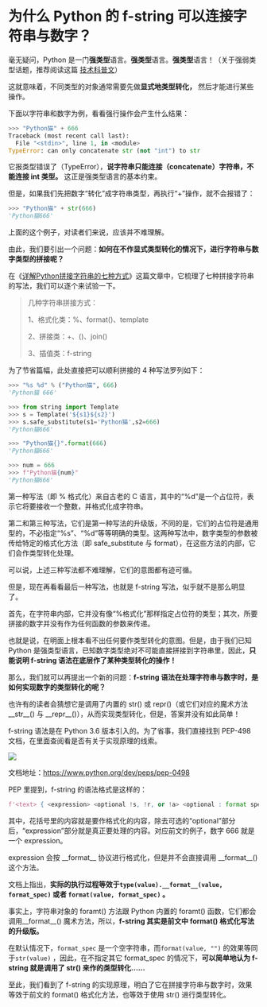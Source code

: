 # 为什么 Python 的 f-string 可以连接字符串与数字？

毫无疑问，Python 是一门**强类型**语言。**强类型**语言。**强类型**语言！（关于强弱类型话题，推荐阅读这篇 [技术科普文](https://mp.weixin.qq.com/s/GRq8Hg4jqIzCglHRdrWtww)）

这就意味着，不同类型的对象通常需要先做**显式地类型转化，** 然后才能进行某些操作。

下面以字符串和数字为例，看看强行操作会产生什么结果：

```python
>>> "Python猫" + 666
Traceback (most recent call last):
  File "<stdin>", line 1, in <module>
TypeError: can only concatenate str (not "int") to str
```

它报类型错误了（TypeError），**说字符串只能连接（concatenate）字符串，不能连接 int 类型。** 这正是强类型语言的基本约束。

但是，如果我们先把数字“转化”成字符串类型，再执行“+”操作，就不会报错了：

```python
>>> "Python猫" + str(666)
'Python猫666'
```

上面的这个例子，对读者们来说，应该并不难理解。

由此，我们要引出一个问题：**如何在不作显式类型转化的情况下，进行字符串与数字类型的拼接呢？** 

在《[详解Python拼接字符串的七种方式](https://mp.weixin.qq.com/s/Whrd6NiD4Y2Z-YSCy4XJ1w)》这篇文章中，它梳理了七种拼接字符串的写法，我们可以逐个来试验一下。

> 几种字符串拼接方式：
>
> 1、格式化类：%、format()、template
>
> 2、拼接类：+、()、join()
>
> 3、插值类：f-string

为了节省篇幅，此处直接把可以顺利拼接的 4 种写法罗列如下：

```python
>>> "%s %d" % ("Python猫", 666)
'Python猫 666'

>>> from string import Template
>>> s = Template('${s1}${s2}')
>>> s.safe_substitute(s1='Python猫',s2=666)
'Python猫666'

>>> "Python猫{}".format(666)
'Python猫666'

>>> num = 666
>>> f"Python猫{num}"
'Python猫666'
```

第一种写法（即 % 格式化）来自古老的 C 语言，其中的“%d”是一个占位符，表示它将要接收一个整数，并格式化成字符串。

第二和第三种写法，它们是第一种写法的升级版，不同的是，它们的占位符是通用型的，不必指定“%s”、“%d”等等明确的类型。这两种写法中，数字类型的参数被传给特定的格式化方法（即 safe_substitute 与 format），在这些方法的内部，它们会作类型转化处理。

可以说，上述三种写法都不难理解，它们的意图都有迹可循。

但是，现在再看看最后一种写法，也就是 f-string 写法，似乎就不是那么明显了。

首先，在字符串内部，它并没有像“%格式化”那样指定占位符的类型；其次，所要拼接的数字并没有作为任何函数的参数来传递。

也就是说，在明面上根本看不出任何要作类型转化的意图。但是，由于我们已知 Python 是强类型语言，已知数字类型绝对不可能直接拼接到字符串里，因此，**只能说明 f-string 语法在底层作了某种类型转化的操作！** 

那么，我们就可以再提出一个新的问题：**f-string 语法在处理字符串与数字时，是如何实现数字的类型转化的呢？** 

也许有的读者会猜想它是调用了内置的 str() 或 repr()（或它们对应的魔术方法\_\_str\_\_() 与 \_\_repr\_\_()），从而实现类型转化，但是，答案并没有如此简单！

f-string 语法是在 Python 3.6 版本引入的。为了省事，我们直接找到 PEP-498 文档，在里面查阅看是否有关于实现原理的线索。

![](http://ww1.sinaimg.cn/large/68b02e3bgy1gns2a4h8rgj20q80dl3zl.jpg)

文档地址：https://www.python.org/dev/peps/pep-0498

PEP 里提到，f-string 的语法格式是这样的：

```python
f'<text> { <expression> <optional !s, !r, or !a> <optional : format specifier> } <text> ...'
```

其中，花括号里的内容就是要作格式化的内容，除去可选的“optional”部分后，“expression”部分就是真正要处理的内容。对应前文的例子，数字 666 就是一个 expression。

expression 会按 \_\_format\_\_ 协议进行格式化，但是并不会直接调用 \_\_format\_\_() 这个方法。

文档上指出，**实际的执行过程等效于`type(value).__format__(value, format_spec)` 或者  `format(value, format_spec)` 。** 

事实上，字符串对象的 foramt() 方法跟 Python 内置的 foramt() 函数，它们都会调用_\_format\_\_() 魔术方法，所以，**f-string 其实是前文中 format() 格式化写法的升级版。** 

在默认情况下，`format_spec` 是一个空字符串，而`format(value, "")` 的效果等同于`str(value)` ，因此，在不指定其它 format_spec 的情况下，**可以简单地认为 f-string 就是调用了 str() 来作的类型转化……** 

至此，我们看到了 f-string 的实现原理，明白了它在拼接字符串与数字时，效果等效于前文的 format() 格式化方法，也等效于使用 str() 进行类型转化。

